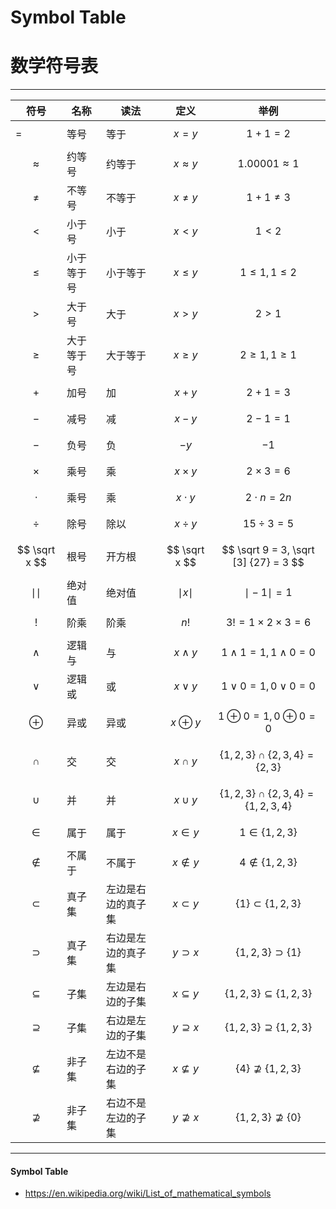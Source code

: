 # Symbol Table
# 数学符号表

--------

| 符号             | 名称       | 读法               | 定义                 | 举例                                                 |
| ---------------- | ---------- | ------------------ | -------------------- | ---------------------------------------------------- |
| =                | 等号       | 等于               | $$ x = y $$          | $$ 1+1 = 2 $$                                        |
| $$ \approx $$    | 约等号     | 约等于             | $$ x \approx y $$    | $$ 1.00001 \approx 1 $$                              |
| $$ \ne $$        | 不等号     | 不等于             | $$ x \ne y $$        | $$ 1 + 1 \ne 3 $$                                    |
| $$ \lt $$        | 小于号     | 小于               | $$ x \lt y $$        | $$ 1 \lt 2 $$                                        |
| $$ \le $$        | 小于等于号 | 小于等于           | $$ x \le y $$        | $$ 1 \le 1, 1 \le 2 $$                               |
| $$ \gt $$        | 大于号     | 大于               | $$ x \gt y $$        | $$ 2 \gt 1 $$                                        |
| $$ \ge $$        | 大于等于号 | 大于等于           | $$ x \ge y $$        | $$ 2 \ge 1, 1 \ge 1 $$                               |
| $$ + $$          | 加号       | 加                 | $$ x + y $$          | $$ 2 + 1 = 3 $$                                      |
| $$ - $$          | 减号       | 减                 | $$ x - y $$          | $$ 2 - 1 = 1 $$                                      |
| $$ - $$          | 负号       | 负                 | $$ -y $$             | $$ -1 $$                                             |
| $$ \times $$     | 乘号       | 乘                 | $$ x \times y $$     | $$ 2 \times 3 = 6 $$                                 |
| $$ \cdot $$      | 乘号       | 乘                 | $$ x \cdot y $$      | $$ 2 \cdot n = 2n $$                                 |
| $$ \div $$       | 除号       | 除以               | $$ x \div y $$       | $$ 15 \div 3 = 5 $$                                  |
| $$ \sqrt x $$    | 根号       | 开方根             | $$ \sqrt x $$        | $$ \sqrt 9 = 3, \sqrt [3] {27} = 3 $$                |
| $$ \mid \mid$$   | 绝对值     | 绝对值             | $$ \mid x \mid $$    | $$ \mid -1 \mid = 1 $$                               |
| $$ ! $$          | 阶乘       | 阶乘               | $$ n! $$             | $$ 3! = 1 \times 2 \times 3 = 6 $$                   |
| $$ \wedge $$     | 逻辑与     | 与                 | $$ x \wedge y $$     | $$ 1 \wedge 1 = 1, 1 \wedge 0 = 0 $$                 |
| $$ \vee $$       | 逻辑或     | 或                 | $$ x \vee y $$       | $$ 1 \vee 0 = 1, 0 \vee 0 = 0 $$                     |
| $$ \oplus $$     | 异或       | 异或               | $$ x \oplus y $$     | $$ 1 \oplus 0 = 1, 0 \oplus 0 = 0 $$                 |
| $$ \cap $$       | 交         | 交                 | $$ x \cap y $$       | $$ \{1, 2, 3\} \cap \{2, 3, 4\}  = \{2, 3\} $$       |
| $$ \cup $$       | 并         | 并                 | $$ x \cup y $$       | $$ \{1, 2, 3\} \cap \{2, 3, 4\}  = \{1, 2, 3, 4\} $$ |
| $$ \in $$        | 属于       | 属于               | $$ x \in y $$        | $$ 1 \in \{1, 2, 3\} $$                              |
| $$ \notin $$     | 不属于     | 不属于             | $$ x \notin y $$     | $$ 4 \notin \{1, 2, 3\} $$                           |
| $$ \subset $$    | 真子集     | 左边是右边的真子集 | $$ x \subset y $$    | $$ \{1\} \subset \{1, 2, 3\} $$                      |
| $$ \supset $$    | 真子集     | 右边是左边的真子集 | $$ y \supset x $$    | $$ \{1, 2, 3\} \supset \{1\} $$                      |
| $$ \subseteq $$  | 子集       | 左边是右边的子集   | $$ x \subseteq y $$  | $$ \{1, 2, 3\} \subseteq \{1, 2, 3\} $$              |
| $$ \supseteq $$  | 子集       | 右边是左边的子集   | $$ y \supseteq x $$  | $$ \{1, 2, 3\} \supseteq \{1, 2, 3\} $$              |
| $$ \nsubseteq $$ | 非子集     | 左边不是右边的子集 | $$ x \nsubseteq y $$ | $$ \{4\} \nsupseteq \{1, 2, 3\} $$                   |
| $$ \nsupseteq $$ | 非子集     | 右边不是左边的子集 | $$ y \nsupseteq x $$ | $$ \{1, 2, 3\} \nsupseteq \{0\} $$                   |

--------

#### Symbol Table

* https://en.wikipedia.org/wiki/List_of_mathematical_symbols
